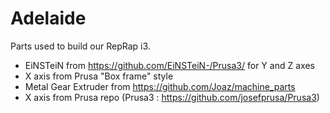 Adelaide
========

Parts used to build our RepRap i3.

* EiNSTeiN from https://github.com/EiNSTeiN-/Prusa3/ for Y and Z axes
* X axis from Prusa "Box frame" style
* Metal Gear Extruder from https://github.com/Joaz/machine_parts
* X axis from Prusa repo (Prusa3 : https://github.com/josefprusa/Prusa3)
